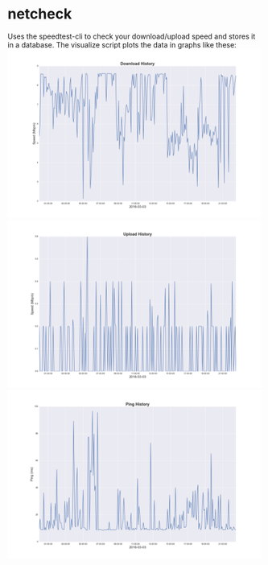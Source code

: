 netcheck
===

Uses the speedtest-cli to check your download/upload speed and stores it in a database.
The visualize script plots the data in graphs like these:
![](graphs/demo/download_2016-03-03.png)
![](graphs/demo/upload_2016-03-03.png)
![](graphs/demo/ping_2016-03-03.png)
